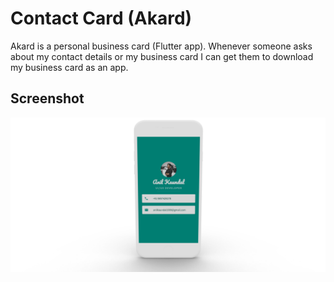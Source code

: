 # Contact Card (Akard)

Akard is a personal business card (Flutter app). Whenever someone asks about my contact details or my business card I can get them to download my business card as an app.

## Screenshot
![](https://raw.githubusercontent.com/anilkaundal/contact-card-flutter/master/images/screenshot.png?token=AOMYTAVRHN3WTPUBVS2F47K7FLZT4)


